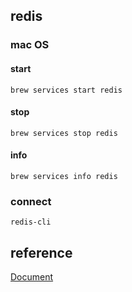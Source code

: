 ## redis

### mac OS
#### start
```
brew services start redis 
```
#### stop
```
brew services stop redis
```
#### info
```
brew services info redis
```
### connect
```
redis-cli
```

## reference
[Document](https://redis.io/)

